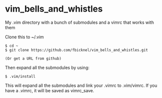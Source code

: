 vim_bells_and_whistles
======================

My .vim directory with a bunch of submodules and a vimrc that works with them

Clone this to ~/.vim

```
$ cd ~
$ git clone https://github.com/fbicknel/vim_bells_and_whistles.git

(Or get a URL from github)
```

Then expand all the submodules by using:

```
$ .vim/install
```

This will expand all the submodules and link your .vimrc to .vim/vimrc.  If
you have a .vimrc, it will be saved as vimrc_save.
